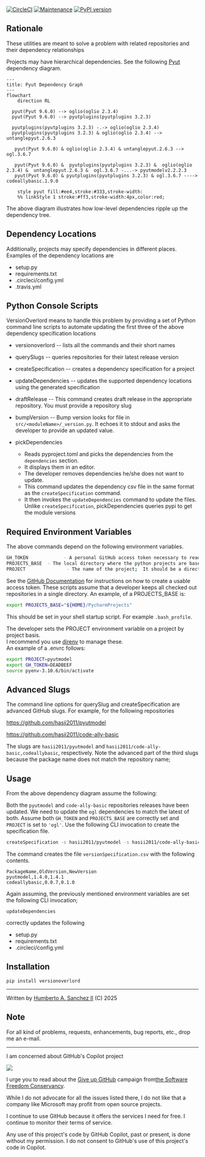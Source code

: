 [![CircleCI](https://dl.circleci.com/status-badge/img/gh/hasii2011/versionoverlord/tree/master.svg?style=shield)](https://dl.circleci.com/status-badge/redirect/gh/hasii2011/versionoverlord/tree/master)
[![Maintenance](https://img.shields.io/badge/Maintained%3F-yes-green.svg)](https://GitHub.com/Naereen/StrapDown.js/graphs/commit-activity)
[![PyPI version](https://badge.fury.io/py/versionoverlord.svg)](https://badge.fury.io/py/versionoverlord)

## Rationale

These utilities are meant to solve a problem with related repositories and their dependency relationships

Projects may have hierarchical dependencies.  See the following [Pyut](https://github.com/hasii2011/PyUt) dependency diagram. 



```mermaid
---
title: Pyut Dependency Graph
---
flowchart
	direction RL
	
  pyut(Pyut 9.6.0) --> oglio(oglio 2.3.4)
  pyut(Pyut 9.6.0) --> pyutplugins(pyutplugins 3.2.3)
  
  pyutplugins(pyutplugins 3.2.3) -.-> oglio(oglio 2.3.4)
  pyutplugins(pyutplugins 3.2.3) & oglio(oglio 2.3.4) --> untanglepyut.2.6.3

   pyut(Pyut 9.6.0) & oglio(oglio 2.3.4) & untanglepyut.2.6.3 --> ogl.3.6.7
   
   pyut(Pyut 9.6.0) &  pyutplugins(pyutplugins 3.2.3) &  oglio(oglio 2.3.4) &  untanglepyut.2.6.3 &  ogl.3.6.7 -...-> pyutmodelv2.2.2.3
   pyut(Pyut 9.6.0) & pyutplugins(pyutplugins 3.2.3) & ogl.3.6.7 ----> codeallybasic.1.9.0

    style pyut fill:#ee4,stroke:#333,stroke-width:
    %% linkStyle 1 stroke:#ff3,stroke-width:4px,color:red;
```

The above diagram illustrates how low-level dependencies ripple up the dependency tree.  

## Dependency Locations

Additionally, projects may specify dependencies in different places.  Examples of the dependency locations are

* setup.py
* requirements.txt
* .circleci/config.yml
* .travis.yml



## Python Console Scripts

VersionOverlord means to handle this problem by providing a set of Python command line scripts to automate updating the first three of the above dependency specification locations

* versionoverlord           -- lists all the commands and their short names
* querySlugs                    -- queries repositories for their latest release version
* createSpecification      -- creates a dependency specification for a project 
* updateDependencies  -- updates the supported dependency locations using the generated specification
* draftRelease                  -- This command creates draft release in the appropriate repository.  You must provide a repository slug
* bumpVersion                -- Bump version looks for file in `src/<moduleName>/_version.py`.  It echoes it to stdout and asks the developer to provide an updated value.

* pickDependencies 
    * Reads pyproject.toml and picks the dependencies from the `dependencies` section.  
    * It displays them in an editor.
    * The developer removes dependencies he/she does not want to update.  
    * This command updates the dependency csv file in the same format as the `createSpecification` command.
    * It then invokes the `updateDependencies` command to update the files.  Unlike `createSpecification`, pickDependencies queries pypi to get the module versions
    




## Required Environment Variables

The above commands depend on the following environment variables.

```bash
GH_TOKEN             - A personal GitHub access token necessary to read repository release information
PROJECTS_BASE  - The local directory where the python projects are based
PROJECT               - The name of the project;  It should be a directory name
```

See the [GitHub Documentation](https://docs.github.com/en/authentication/keeping-your-account-and-data-secure/creating-a-personal-access-token) for instructions on how to create a usable access token.  These scripts assume  that a developer keeps all checked out repositories in a single directory.  An example, of a PROJECTS_BASE is:

```bash
export PROJECTS_BASE="${HOME}/PycharmProjects" 
```

This should be set in your shell startup script.  For example `.bash_profile`.

The developer sets the PROJECT environment variable on a project by project basis.  
I recommend you use [direnv](https://direnv.net) to manage these.  
An example of a .envrc follows:

```bash
export PROJECT=pyutmodel
export GH_TOKEN=DEADBEEF
source pyenv-3.10.6/bin/activate
```

## Advanced Slugs

The command line options for querySlug and createSpecification are advanced GitHub slugs.  For example, for the following repositories

https://github.com/hasii2011/pyutmodel

https://github.com/hasii2011/code-ally-basic

The slugs are `hasii2011/pyutmodel`  and `hasii2011/code-ally-basic,codeallybasic`, respectively.
Note the advanced part of the third slugs because the package name does not match the repository name;  



## Usage

From the above dependency diagram assume the following:

Both the `pyutmodel` and `code-ally-basic` repositories releases have been updated.  We need to update the `ogl` dependencies to match the latest of both.  Assume both `GH_TOKEN` and `PROJECTS_BASE` are correctly set and `PROJECT` is set to `'ogl'`.  Use the following CLI invocation to create the specification file.

```bash
createSpecification -s hasii2011/pyutmodel -s hasii2011/code-ally-basic,codeallybasic
```

The command creates the file `versionSpecification.csv` with the following contents.

```
PackageName,OldVersion,NewVersion
pyutmodel,1.4.0,1.4.1
codeallybasic,0.0.7,0.1.0                   
```

Again assuming, the previously mentioned environment variables are set the following CLI invocation;

```
updateDependencies
```

correctly updates the following

* setup.py
* requirements.txt
* .circleci/config.yml

## Installation

```
pip install versionoverlord
```
___

Written by <a href="mailto:email@humberto.a.sanchez.ii@gmail.com?subject=Hello Humberto">Humberto A. Sanchez II</a>  (C) 2025


## Note
For all kind of problems, requests, enhancements, bug reports, etc., drop me an e-mail.


---
I am concerned about GitHub's Copilot project

![](https://github.com/hasii2011/code-ally-basic/blob/master/developer/SillyGitHub.png)

I urge you to read about the [Give up GitHub](https://GiveUpGitHub.org) campaign from[the Software Freedom Conservancy](https://sfconservancy.org).

While I do not advocate for all the issues listed there, I do not like that a company like Microsoft may profit from open source projects.

I continue to use GitHub because it offers the services I need for free.  I continue to monitor their terms of service.

Any use of this project's code by GitHub Copilot, past or present, is done without my permission.  I do not consent to GitHub's use of this project's code in Copilot.
